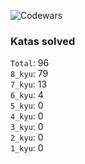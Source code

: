 ![Codewars](https://www.codewars.com/users/PheRum/badges/large)

### Katas solved

`Total`: 96 \
`8_kyu`: 79 \
`7_kyu`: 13 \
`6_kyu`: 4 \
`5_kyu`: 0 \
`4_kyu`: 0 \
`3_kyu`: 0 \
`2_kyu`: 0 \
`1_kyu`: 0
